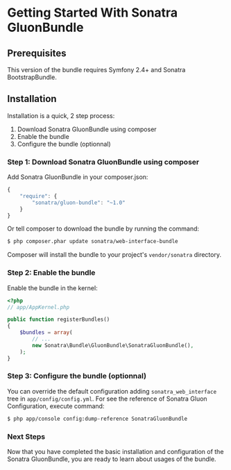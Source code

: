 Getting Started With Sonatra GluonBundle
========================================

## Prerequisites

This version of the bundle requires Symfony 2.4+ and Sonatra BootstrapBundle.

## Installation

Installation is a quick, 2 step process:

1. Download Sonatra GluonBundle using composer
2. Enable the bundle
3. Configure the bundle (optionnal)

### Step 1: Download Sonatra GluonBundle using composer

Add Sonatra GluonBundle in your composer.json:

``` js
{
    "require": {
        "sonatra/gluon-bundle": "~1.0"
    }
}
```

Or tell composer to download the bundle by running the command:

``` bash
$ php composer.phar update sonatra/web-interface-bundle
```

Composer will install the bundle to your project's `vendor/sonatra` directory.

### Step 2: Enable the bundle

Enable the bundle in the kernel:

``` php
<?php
// app/AppKernel.php

public function registerBundles()
{
    $bundles = array(
        // ...
        new Sonatra\Bundle\GluonBundle\SonatraGluonBundle(),
    );
}
```

### Step 3: Configure the bundle (optionnal)

You can override the default configuration adding `sonatra_web_interface` tree in `app/config/config.yml`.
For see the reference of Sonatra Gluon Configuration, execute command:

``` bash
$ php app/console config:dump-reference SonatraGluonBundle 
```

### Next Steps

Now that you have completed the basic installation and configuration of the
Sonatra GluonBundle, you are ready to learn about usages of the bundle.
